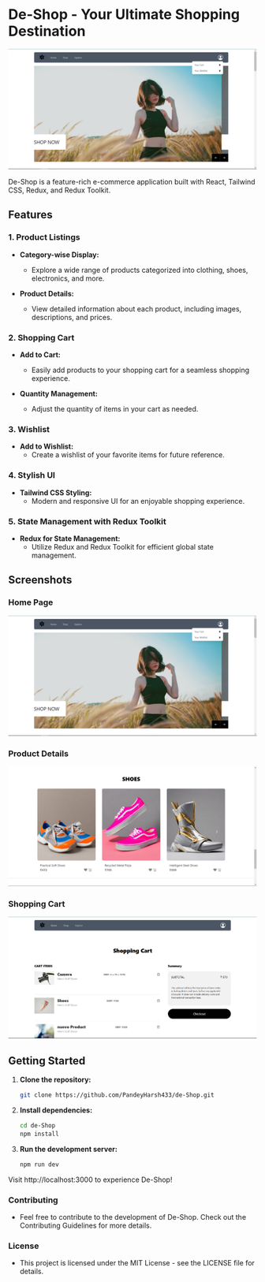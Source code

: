 # De-Shop - Your Ultimate Shopping Destination

![De-Shop Preview](https://github.com/PandeyHarsh433/images/blob/master/Screenshot%20(192).png?raw=true)

De-Shop is a feature-rich e-commerce application built with React, Tailwind CSS, Redux, and Redux Toolkit.

## Features

### 1. Product Listings

- **Category-wise Display:**
  - Explore a wide range of products categorized into clothing, shoes, electronics, and more.

- **Product Details:**
  - View detailed information about each product, including images, descriptions, and prices.

### 2. Shopping Cart

- **Add to Cart:**
  - Easily add products to your shopping cart for a seamless shopping experience.

- **Quantity Management:**
  - Adjust the quantity of items in your cart as needed.

### 3. Wishlist

- **Add to Wishlist:**
  - Create a wishlist of your favorite items for future reference.

### 4. Stylish UI

- **Tailwind CSS Styling:**
  - Modern and responsive UI for an enjoyable shopping experience.

### 5. State Management with Redux Toolkit

- **Redux for State Management:**
  - Utilize Redux and Redux Toolkit for efficient global state management.

## Screenshots

### Home Page
![Home Page](https://github.com/PandeyHarsh433/images/blob/master/Screenshot%20(192).png?raw=true)

### Product Details
![Product Details](https://github.com/PandeyHarsh433/images/blob/master/Screenshot%20(193).png?raw=true)

### Shopping Cart
![Shopping Cart](https://github.com/PandeyHarsh433/images/blob/master/Screenshot%202023-12-29%20135810.png?raw=true)

## Getting Started

1. **Clone the repository:**
   ```bash
   git clone https://github.com/PandeyHarsh433/de-Shop.git

2. **Install dependencies:**
   ```bash
   cd de-Shop
   npm install

3. **Run the development server:**
   ```bash
   npm run dev

Visit http://localhost:3000 to experience De-Shop!
### Contributing
  -  Feel free to contribute to the development of De-Shop. Check out the Contributing Guidelines for more details.
### License
  -  This project is licensed under the MIT License - see the LICENSE file for details.
